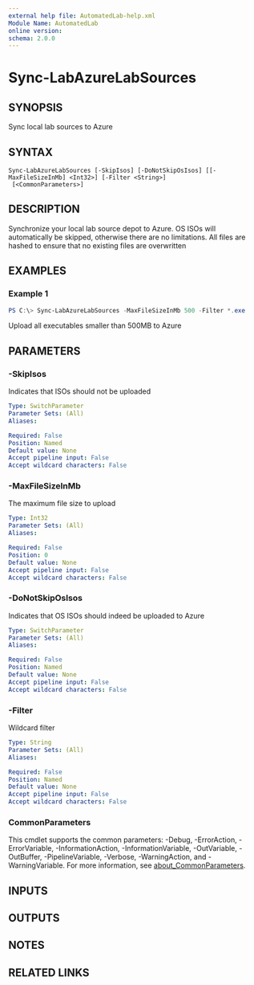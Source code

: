 ```yaml
---
external help file: AutomatedLab-help.xml
Module Name: AutomatedLab
online version:
schema: 2.0.0
---
```


# Sync-LabAzureLabSources

## SYNOPSIS
Sync local lab sources to Azure

## SYNTAX

```
Sync-LabAzureLabSources [-SkipIsos] [-DoNotSkipOsIsos] [[-MaxFileSizeInMb] <Int32>] [-Filter <String>]
 [<CommonParameters>]
```

## DESCRIPTION
Synchronize your local lab source depot to Azure.
OS ISOs will automatically be skipped, otherwise there are no limitations.
All files are hashed to ensure that no existing files are overwritten

## EXAMPLES

### Example 1
```powershell
PS C:\> Sync-LabAzureLabSources -MaxFileSizeInMb 500 -Filter *.exe
```

Upload all executables smaller than 500MB to Azure

## PARAMETERS

### -SkipIsos
Indicates that ISOs should not be uploaded

```yaml
Type: SwitchParameter
Parameter Sets: (All)
Aliases:

Required: False
Position: Named
Default value: None
Accept pipeline input: False
Accept wildcard characters: False
```

### -MaxFileSizeInMb
The maximum file size to upload

```yaml
Type: Int32
Parameter Sets: (All)
Aliases:

Required: False
Position: 0
Default value: None
Accept pipeline input: False
Accept wildcard characters: False
```

### -DoNotSkipOsIsos
Indicates that OS ISOs should indeed be uploaded to Azure

```yaml
Type: SwitchParameter
Parameter Sets: (All)
Aliases:

Required: False
Position: Named
Default value: None
Accept pipeline input: False
Accept wildcard characters: False
```

### -Filter
Wildcard filter

```yaml
Type: String
Parameter Sets: (All)
Aliases:

Required: False
Position: Named
Default value: None
Accept pipeline input: False
Accept wildcard characters: False
```

### CommonParameters
This cmdlet supports the common parameters: -Debug, -ErrorAction, -ErrorVariable, -InformationAction, -InformationVariable, -OutVariable, -OutBuffer, -PipelineVariable, -Verbose, -WarningAction, and -WarningVariable. For more information, see [about_CommonParameters](http://go.microsoft.com/fwlink/?LinkID=113216).

## INPUTS

## OUTPUTS

## NOTES

## RELATED LINKS

